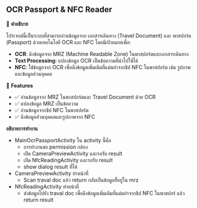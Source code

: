 ## **OCR Passport & NFC Reader**

📌 **คำอธิบาย**

โปรเจกต์นี้เป็นระบบที่สามารถอ่านข้อมูลจาก เอกสารเดินทาง (Travel Document) และ พาสปอร์ต (Passport) ด้วยเทคโนโลยี OCR และ NFC โดยมีเป้าหมายเพื่อ:

- **OCR**: ดึงข้อมูลจาก MRZ (Machine Readable Zone) ในพาสปอร์ตและเอกสารเดินทาง
- **Text Processing**: แปลงข้อมูล OCR เป็นข้อความที่นำไปใช้ได้
- **NFC**: ใช้ข้อมูลจาก OCR เพื่อดึงข้อมูลเพิ่มเติมที่แม่นยำจากชิป NFC ในพาสปอร์ต เช่น รูปภาพและข้อมูลส่วนบุคคล

🚀 **Features**

- ✅ อ่านข้อมูลจาก MRZ ในพาสปอร์ตและ Travel Document ด้วย OCR
- ✅ แปลงข้อมูล MRZ เป็นข้อความ
- ✅ อ่านข้อมูลจากชิป NFC ในพาสปอร์ต
- ✅ ดึงข้อมูลส่วนบุคคลและรูปภาพจาก NFC 

**อธิบายการทำงาน**
- MainOcrPassportActivity ใน activity นี้คือ
  - การทำงานขอ permission กล้อง
  - เปิด CameraPreviewActivity และรอรับ result
  - เปิด NfcReadingActivity และรอรับ result
  - show dialog result ที่ได้
- CameraPreviewActivity ทำหน้าที่
  - Scan traval doc แล้ว return กลับเป็นข้อมูลที่ิอยู่ใน mrz
- NfcReadingActivity ทำหน้าที่
  - ส่งข้อมูลไปยัง traval doc เพื่อดึงข้อมูลเพิ่มเติมที่แม่นยำจากชิป NFC ในพาสปอร์ แล้ว return result

